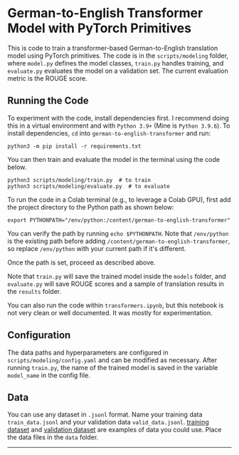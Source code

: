 # German-to-English Transformer Model with PyTorch Primitives

This is code to train a transformer-based German-to-English translation model using PyTorch primitives. The code is in the `scripts/modeling` folder, where `model.py` defines the model classes, `train.py` handles training, and `evaluate.py` evaluates the model on a validation set. The current evaluation metric is the ROUGE score.

## Running the Code
To experiment with the code, install dependencies first. I recommend doing this in a virtual environment and with `Python 3.9+` (Mine is `Python 3.9.6`). To install dependencies, `cd` into `german-to-english-transformer` and run:

```
python3 -m pip install -r requirements.txt
```

You can then train and evaluate the model in the terminal using the code below.

```
python3 scripts/modeling/train.py  # to train
python3 scripts/modeling/evaluate.py  # to evaluate
```

To run the code in a Colab terminal (e.g., to leverage a Colab GPU), first add the project directory to the Python path as shown below:

```
export PYTHONPATH="/env/python:/content/german-to-english-transformer"
```

You can verify the path by running `echo $PYTHONPATH`. Note that `/env/python` is the existing path before adding `/content/german-to-english-transformer`, so replace `/env/python` with your current path if it's different.

Once the path is set, proceed as described above. 

Note that `train.py` will save the trained model inside the `models` folder, and `evaluate.py` will save ROUGE scores and a sample of translation results in the `results` folder.

You can also run the code within `transformers.ipynb`, but this notebook is not very clean or well documented. It was mostly for experimentation.

## Configuration
The data paths and hyperparameters are configured in `scripts/modeling/config.yaml` and can be modified as necessary. After running `train.py`, the name of the trained model is saved in the variable `model_name` in the config file.

## Data
You can use any dataset in `.jsonl` format. Name your training data `train_data.jsonl` and your validation data `valid_data.jsonl`. [training dataset](https://disk.yandex.com/d/2V3YpeogygoBTA) and [validation dataset](https://disk.yandex.com/d/Q6Bm9NoG1VWcgA) are examples of data you could use. Place the data files in the `data` folder.

---
